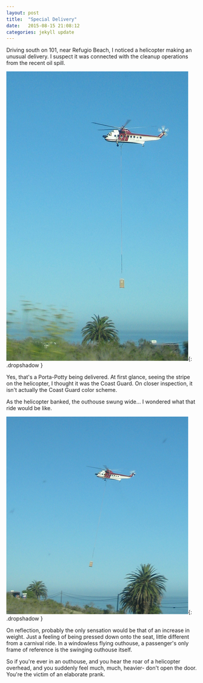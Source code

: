 ```yaml
---
layout: post
title:  "Special Delivery"
date:   2015-08-15 21:08:12
categories: jekyll update
---
```

Driving south on 101, near Refugio Beach, I noticed a helicopter making an unusual delivery.  I suspect it was connected with the cleanup operations from the recent oil spill.  


![Helicopter lifting outhouse](/images/2015-08-15_helicopter/helicopter1.png){: .dropshadow }  

Yes, that's a Porta-Potty being delivered.  At first glance, seeing the stripe on the helicopter, I thought it was the Coast Guard.  On closer inspection, it isn't actually the Coast Guard color scheme.  

As the helicopter banked, the outhouse swung wide... I wondered what that ride would be like.  

![Helicopter lifting outhouse](/images/2015-08-15_helicopter/helicopter2.png){: .dropshadow }  

On reflection, probably the only sensation would be that of an increase in weight. Just a feeling of being pressed down onto the seat, little different from a carnival ride.  In a windowless flying outhouse, a passenger's only frame of reference is the swinging outhouse itself.  

So if you're ever in an outhouse, and you hear the roar of a helicopter overhead, and you suddenly feel much, much, heavier- don't open the door.  You're the victim of an elaborate prank.  

